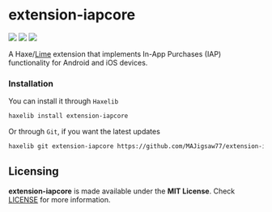 # extension-iapcore

![](https://img.shields.io/github/repo-size/MAJigsaw77/extension-iapcore) ![](https://badgen.net/github/open-issues/MAJigsaw77/extension-iapcore) ![](https://badgen.net/badge/license/MIT/green)

A Haxe/[Lime](https://lime.openfl.org) extension that implements In-App Purchases (IAP) functionality for Android and iOS devices.

### Installation

You can install it through `Haxelib`
```bash
haxelib install extension-iapcore
```
Or through `Git`, if you want the latest updates
```bash
haxelib git extension-iapcore https://github.com/MAJigsaw77/extension-iapcore.git
```

## Licensing

**extension-iapcore** is made available under the **MIT License**. Check [LICENSE](./LICENSE) for more information.
